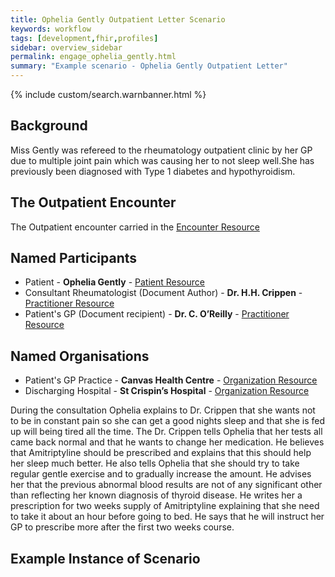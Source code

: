 ```yaml
---
title: Ophelia Gently Outpatient Letter Scenario
keywords: workflow
tags: [development,fhir,profiles]
sidebar: overview_sidebar
permalink: engage_ophelia_gently.html
summary: "Example scenario - Ophelia Gently Outpatient Letter"
---
```


{% include custom/search.warnbanner.html %}

## Background ##
Miss Gently was refereed to the rheumatology outpatient clinic by her GP due to multiple joint pain which was causing her to not sleep well.She has previously been diagnosed with Type 1 diabetes and hypothyroidism. 

## The Outpatient Encounter ##

The Outpatient encounter carried in the [Encounter Resource](https://fhir.nhs.uk/STU3/StructureDefinition/CareConnect-ITK-Encounter-1)

## Named Participants ##

- Patient - **Ophelia Gently** - [Patient Resource](https://fhir.hl7.org.uk/STU3/StructureDefinition/CareConnect-Patient-1)
- Consultant Rheumatologist (Document Author) - **Dr. H.H. Crippen** - [Practitioner Resource](https://fhir.hl7.org.uk/STU3/StructureDefinition/CareConnect-Practitioner-1)
- Patient's GP (Document recipient) - **Dr.  C. O’Reilly** - [Practitioner Resource](https://fhir.hl7.org.uk/STU3/StructureDefinition/CareConnect-Practitioner-1)

## Named Organisations ##

- Patient's GP Practice - **Canvas Health Centre** - [Organization Resource](https://fhir.hl7.org.uk/STU3/StructureDefinition/CareConnect-Organization-1)
- Discharging Hospital - **St Crispin’s Hospital** - [Organization Resource](https://fhir.hl7.org.uk/STU3/StructureDefinition/CareConnect-Organization-1)

During the consultation Ophelia explains to Dr. Crippen that she wants not to be in constant pain so she can get a good nights sleep and that she is fed up will being tired all the time. The Dr. Crippen tells Ophelia that her tests all came back normal and that he wants to change her medication. He believes that Amitriptyline should be prescribed and explains that this should help her sleep much better. He also tells Ophelia that she should try to take regular gentle exercise and to gradually increase the amount. He advises her that the previous abnormal blood results are not of any  significant other than reflecting her known diagnosis of thyroid disease.
He writes her a prescription for two weeks supply of Amitriptyline explaining that she need to take it about an hour before going to bed. He says that he will instruct her GP to prescribe more after the first two weeks course.

## Example Instance of Scenario ##

<script src="https://gist.github.com/IOPS-DEV/7f7b6a3aa15ac1465cfe9c10256d7531.js"></script>